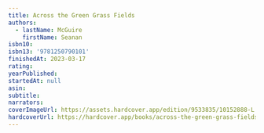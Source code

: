 ```yaml
---
title: Across the Green Grass Fields
authors:
  - lastName: McGuire
    firstName: Seanan
isbn10:
isbn13: '9781250790101'
finishedAt: 2023-03-17
rating:
yearPublished:
startedAt: null
asin:
subtitle:
narrators:
coverImageUrl: https://assets.hardcover.app/edition/9533835/10152888-L.jpg
hardcoverUrl: https://hardcover.app/books/across-the-green-grass-fields/editions/30615179
---
```

